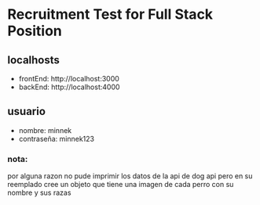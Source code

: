 # Recruitment Test for Full Stack Position

## localhosts

- frontEnd: http://localhost:3000
- backEnd: http://localhost:4000

## usuario

- nombre: minnek
- contraseña: minnek123

### nota:

por alguna razon no pude imprimir los datos de la api de dog api pero en su reemplado cree un objeto que tiene una imagen de cada perro con su nombre y sus razas
